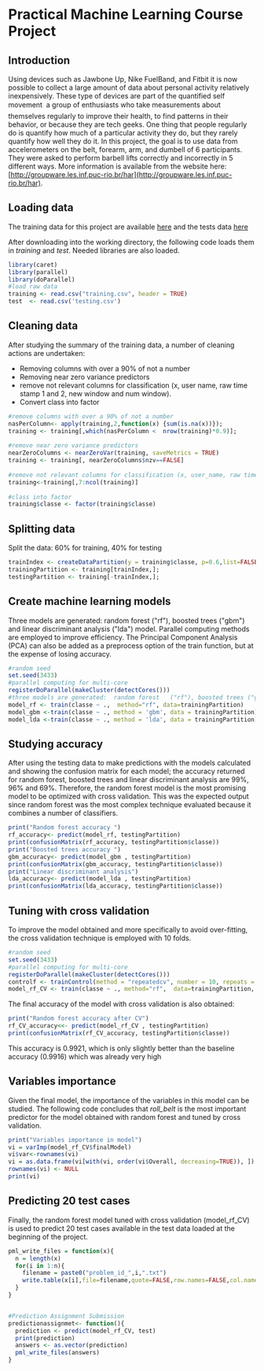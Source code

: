 Practical Machine Learning Course Project
========================================================

Introduction
-------------------------------
Using devices such as Jawbone Up, Nike FuelBand, and Fitbit it is now possible to collect a large amount of data about personal activity relatively inexpensively. These type of devices are part of the quantified self movement  a group of enthusiasts who take measurements about themselves regularly to improve their health, to find patterns in their behavior, or because they are tech geeks. One thing that people regularly do is quantify how much of a particular activity they do, but they rarely quantify how well they do it. In this project, the goal is  to use data from accelerometers on the belt, forearm, arm, and dumbell of 6 participants. They were asked to perform barbell lifts correctly and incorrectly in 5 different ways. More information is available from the website here:  [http://groupware.les.inf.puc-rio.br/har](http://groupware.les.inf.puc-rio.br/har).


Loading data
-------------------------------


The training data for this project are available   [here](https://d396qusza40orc.cloudfront.net/predmachlearn/training.csv) and the tests data [here](https://d396qusza40orc.cloudfront.net/predmachlearn/testing.csv) 

After downloading into the working directory, the following code loads them in *training* and *test*. Needed libraries are also loaded.


```r
library(caret)
library(parallel)
library(doParallel)
#load raw data
training <- read.csv("training.csv", header = TRUE)
test  <- read.csv('testing.csv')
```



Cleaning data 
-------------------------------
After studying the summary of the training data, a number of cleaning actions are undertaken:
- Removing columns with over a 90% of not a number
- Removing near zero variance predictors
- remove not relevant columns for classification (x, user name, raw time stamp 1 and 2, new window and num window).
- Convert class into factor


```r
#remove columns with over a 90% of not a number
nasPerColumn<- apply(training,2,function(x) {sum(is.na(x))});
training <- training[,which(nasPerColumn <  nrow(training)*0.9)];  
  
#remove near zero variance predictors
nearZeroColumns <- nearZeroVar(training, saveMetrics = TRUE)
training <- training[, nearZeroColumns$nzv==FALSE]
  
#remove not relevant columns for classification (x, user_name, raw time stamp 1  and 2, "new_window" and "num_window")
training<-training[,7:ncol(training)]
  
#class into factor
training$classe <- factor(training$classe)
```


Splitting data
-------------------------------
Split the data: 60% for training, 40% for testing


```r
trainIndex <- createDataPartition(y = training$classe, p=0.6,list=FALSE);
trainingPartition <- training[trainIndex,];
testingPartition <- training[-trainIndex,];
```

Create machine learning models
-------------------------------
Three models are generated:  random forest ("rf"), boosted trees ("gbm") and linear discriminant analysis ("lda") model. Parallel computing methods are employed to improve efficiency. The Principal Component Analysis (PCA) can also be added as a preprocess option of the train function, but at the expense of losing accuracy.


```r
#random seed
set.seed(3433)
#parallel computing for multi-core
registerDoParallel(makeCluster(detectCores()))
#three models are generated:  random forest   ("rf"), boosted trees ("gbm") and linear discriminant analysis ("lda") model   
model_rf <- train(classe ~ .,  method="rf", data=trainingPartition)    
model_gbm <-train(classe ~ ., method = 'gbm', data = trainingPartition)
model_lda <-train(classe ~ ., method = 'lda', data = trainingPartition) 
```


Studying accuracy
-------------------------------
After using the testing data to make predictions with the models calculated and showing the confusion matrix for each model; the accuracy returned for random forest, boosted trees and linear discriminant analysis are 99%, 96% and 69\%. Therefore, the random forest model is the most promising model to be optimized with cross validation.  This was the expected output since random forest was the most complex technique evaluated because it combines a number of classifiers. 


```r
print("Random forest accuracy ")
rf_accuracy<- predict(model_rf, testingPartition)
print(confusionMatrix(rf_accuracy, testingPartition$classe))
print("Boosted trees accuracy ")
gbm_accuracy<- predict(model_gbm , testingPartition)
print(confusionMatrix(gbm_accuracy, testingPartition$classe))
print("Linear discriminant analysis")
lda_accuracy<- predict(model_lda , testingPartition)
print(confusionMatrix(lda_accuracy, testingPartition$classe))
```

Tuning with cross validation
-------------------------------
To improve the model obtained and more specifically to avoid over-fitting, the cross validation technique is employed with 10 folds.


```r
#random seed
set.seed(3433)
#parallel computing for multi-core
registerDoParallel(makeCluster(detectCores()))  
controlf <- trainControl(method = "repeatedcv", number = 10, repeats = 10)
model_rf_CV <- train(classe ~ ., method="rf",  data=trainingPartition, trControl = controlf)
```



The final accuracy of the model with cross validation is also obtained:


```r
print("Random forest accuracy after CV")
rf_CV_accuracy<<- predict(model_rf_CV , testingPartition)
print(confusionMatrix(rf_CV_accuracy, testingPartition$classe))
```

This accuracy is 0.9921, which is only slightly better than the baseline accuracy (0.9916) which was already very high 


Variables importance
-------------------------------
Given the final model, the importance of the variables in this model can be studied. The following code concludes that *roll_belt* is the most important predictor for the model obtained with random forest and tuned by cross validation.



```r
print("Variables importance in model")
vi = varImp(model_rf_CV$finalModel)
vi$var<-rownames(vi)
vi = as.data.frame(vi[with(vi, order(vi$Overall, decreasing=TRUE)), ])
rownames(vi) <- NULL
print(vi)
```



Predicting 20 test cases
-------------------------------
Finally, the random forest model tuned with cross validation (model_rf_CV) is used to predict  20 test cases available in the test data loaded at the beginning of the project.


```r
pml_write_files = function(x){
  n = length(x)
  for(i in 1:n){
    filename = paste0("problem_id_",i,".txt")
    write.table(x[i],file=filename,quote=FALSE,row.names=FALSE,col.names=FALSE)
  }
}


#Prediction Assignment Submission
predictionassignmet<- function(){
  prediction <- predict(model_rf_CV, test)
  print(prediction)
  answers <- as.vector(prediction)
  pml_write_files(answers)
}
```


